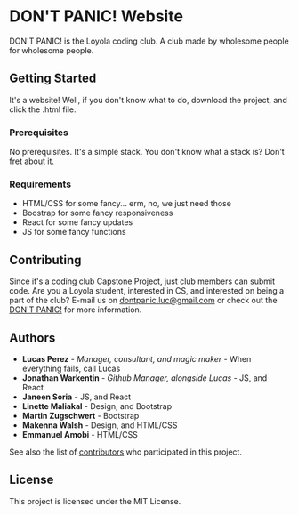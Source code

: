 # DON'T PANIC! Website

DON'T PANIC! is the Loyola coding club. A club made by wholesome people for wholesome people.

## Getting Started

It's a website! Well, if you don't know what to do, download the project, and click the .html file. 

### Prerequisites

No prerequisites. It's a simple stack. You don't know what a stack is? Don't fret about it.

### Requirements

* HTML/CSS for some fancy... erm, no, we just need those
* Boostrap for some fancy responsiveness
* React for some fancy updates
* JS for some fancy functions

## Contributing

Since it's a coding club Capstone Project, just club members can submit code. Are you a Loyola student, interested in CS, and interested on being a part of the club? E-mail us on dontpanic.luc@gmail.com or check out the [DON'T PANIC!](https://dontpanic.cs.luc.edu) for more information.

## Authors

* **Lucas Perez** - *Manager, consultant, and magic maker* - When everything fails, call Lucas
* **Jonathan Warkentin** - *Github Manager, alongside Lucas* - JS, and React
* **Janeen Soria** - JS, and React
* **Linette Maliakal** - Design, and Bootstrap
* **Martin Zugschwert** - Bootstrap
* **Makenna Walsh** - Design, and HTML/CSS
* **Emmanuel Amobi** - HTML/CSS

See also the list of [contributors](https://github.com/donatelucas/dont-panic-website/contributors) who participated in this project.

## License

This project is licensed under the MIT License.

